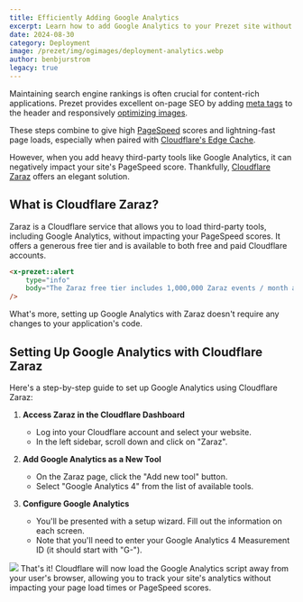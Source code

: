 ```yaml
---
title: Efficiently Adding Google Analytics
excerpt: Learn how to add Google Analytics to your Prezet site without impacting page speed using Cloudflare Zaraz.
date: 2024-08-30
category: Deployment
image: /prezet/img/ogimages/deployment-analytics.webp
author: benbjurstrom
legacy: true
---
```


Maintaining search engine rankings is often crucial for content-rich applications. Prezet provides excellent on-page SEO by adding [meta tags](/features/seo) to the header and responsively [optimizing images](/features/images).

These steps combine to give high [PageSpeed](https://pagespeed.web.dev/) scores and lightning-fast page loads, especially when paired with [Cloudflare's Edge Cache](/deployment/cloudflare).

However, when you add heavy third-party tools like Google Analytics, it can negatively impact your site's PageSpeed score. Thankfully, [Cloudflare Zaraz](https://www.cloudflare.com/application-services/products/zaraz/) offers an elegant solution.

## What is Cloudflare Zaraz?

Zaraz is a Cloudflare service that allows you to load third-party tools, including Google Analytics, without impacting your PageSpeed scores. It offers a generous free tier and is available to both free and paid Cloudflare accounts.


```html +parse
<x-prezet::alert
    type="info"
    body="The Zaraz free tier includes 1,000,000 Zaraz events / month and is priced at $5.00 for each 1,000,000 events above the included amount."
/>
```

What's more, setting up Google Analytics with Zaraz doesn't require any changes to your application's code.

## Setting Up Google Analytics with Cloudflare Zaraz

Here's a step-by-step guide to set up Google Analytics using Cloudflare Zaraz:

1. **Access Zaraz in the Cloudflare Dashboard**
    - Log into your Cloudflare account and select your website.
    - In the left sidebar, scroll down and click on "Zaraz".

2. **Add Google Analytics as a New Tool**
    - On the Zaraz page, click the "Add new tool" button.
    - Select "Google Analytics 4" from the list of available tools.

3. **Configure Google Analytics**
    - You'll be presented with a setup wizard. Fill out the information on each screen.
    - Note that you'll need to enter your Google Analytics 4 Measurement ID (it should start with "G-").
  
![](analytics-20240830104656710.webp)
That's it! Cloudflare will now load the Google Analytics script away from your user's browser, allowing you to track your site's analytics without impacting your page load times or PageSpeed scores.
